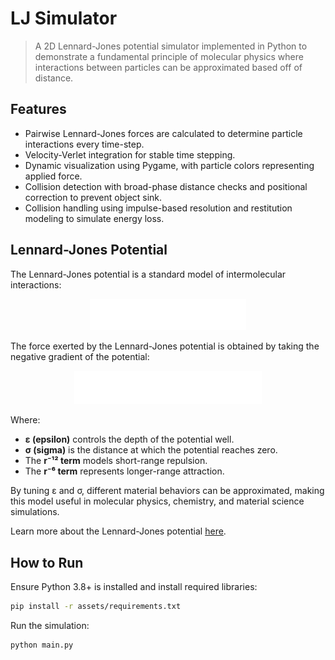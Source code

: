 # LJ Simulator
>A 2D Lennard-Jones potential simulator implemented in Python to demonstrate a fundamental principle of molecular physics where interactions between particles can be approximated based off of distance.

## Features

* Pairwise Lennard-Jones forces are calculated to determine particle interactions every time-step.
* Velocity-Verlet integration for stable time stepping.
* Dynamic visualization using Pygame, with particle colors representing applied force.
* Collision detection with broad-phase distance checks and positional correction to prevent object sink.
* Collision handling using impulse-based resolution and restitution modeling to simulate energy loss.

## Lennard-Jones Potential
The Lennard-Jones potential is a standard model of intermolecular interactions:

<p align="center">
  <img src="assets/lj_potential.png" width="250">
</p>

The force exerted by the Lennard-Jones potential is obtained by taking the negative gradient of the potential:

<p align="center">
  <img src="assets/lj_force.png" width="300">
</p>

Where:
* **ε (epsilon)** controls the depth of the potential well.
* **σ (sigma)** is the distance at which the potential reaches zero.
* The **r⁻¹² term** models short-range repulsion.
* The **r⁻⁶ term** represents longer-range attraction.

By tuning ε and σ, different material behaviors can be approximated, making this model useful in molecular physics, chemistry, and material science simulations.

Learn more about the Lennard-Jones potential [here](https://en.wikipedia.org/wiki/Lennard-Jones_potential).

## How to Run
Ensure Python 3.8+ is installed and install required libraries:
```bash
pip install -r assets/requirements.txt
```

Run the simulation:
```bash
python main.py
```
